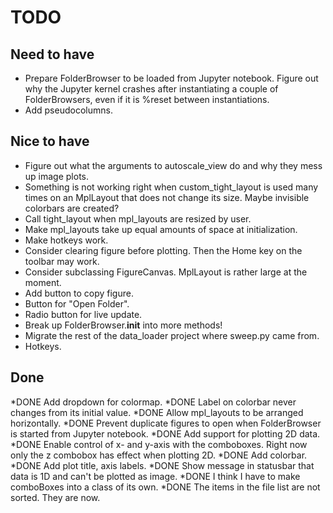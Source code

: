 TODO
====
Need to have
------------
* Prepare FolderBrowser to be loaded from Jupyter notebook. Figure out why the
  Jupyter kernel crashes after instantiating a couple of FolderBrowsers, even
  if it is %reset between instantiations.
* Add pseudocolumns.


Nice to have
------------
* Figure out what the arguments to autoscale_view do and why they mess up
  image plots.
* Something is not working right when custom_tight_layout is used many times on
  an MplLayout that does not change its size. Maybe invisible colorbars are
  created?
* Call tight_layout when mpl_layouts are resized by user.
* Make mpl_layouts take up equal amounts of space at initialization.
* Make hotkeys work.
* Consider clearing figure before plotting. Then the Home key on the toolbar may work.
* Consider subclassing FigureCanvas. MplLayout is rather large at the moment.
* Add button to copy figure.
* Button for "Open Folder".
* Radio button for live update.
* Break up FolderBrowser.__init__ into more methods!
* Migrate the rest of the data_loader project where sweep.py came from.
* Hotkeys.


Done
----
*DONE Add dropdown for colormap.
*DONE Label on colorbar never changes from its initial value.
*DONE Allow mpl_layouts to be arranged horizontally.
*DONE Prevent duplicate figures to open when FolderBrowser is started from
  Jupyter notebook.
*DONE Add support for plotting 2D data.
    *DONE Enable control of x- and y-axis with the comboboxes. Right now only
      the z combobox has effect when plotting 2D.
    *DONE Add colorbar.
*DONE Add plot title, axis labels.
*DONE Show message in statusbar that data is 1D and can't be plotted as image.
*DONE I think I have to make comboBoxes into a class of its own.
*DONE The items in the file list are not sorted. They are now.
